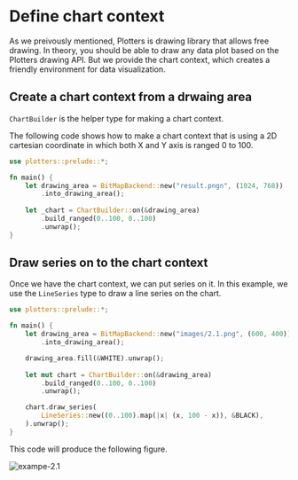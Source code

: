 # Define chart context

As we preivously mentioned, Plotters is drawing library that allows free drawing. 
In theory, you should be able to draw any data plot based on the Plotters drawing
API. But we provide the chart context, which creates a friendly environment for 
data visualization.

## Create a chart context from a drwaing area

`ChartBuilder` is the helper type for making a chart context.

The following code shows how to make a chart context that is using a 
2D cartesian coordinate in which both X and Y axis is ranged 0 to 100.

```rust
use plotters::prelude::*;

fn main() {
	let drawing_area = BitMapBackend::new("result.pngn", (1024, 768))
		.into_drawing_area();
	
	let _chart = ChartBuilder::on(&drawing_area)
		.build_ranged(0..100, 0..100)
		.unwrap();
}
```

## Draw series on to the chart context

Once we have the chart context, we can put series on it. 
In this example, we use the `LineSeries` type to draw a line series on the
chart. 

```rust
use plotters::prelude::*;

fn main() {
	let drawing_area = BitMapBackend::new("images/2.1.png", (600, 400))
		.into_drawing_area();

	drawing_area.fill(&WHITE).unwrap();
	
	let mut chart = ChartBuilder::on(&drawing_area)
		.build_ranged(0..100, 0..100)
		.unwrap();

	chart.draw_series(
		LineSeries::new((0..100).map(|x| (x, 100 - x)), &BLACK),
	).unwrap();
}
```

This code will produce the following figure. 

![exampe-2.1](../../images/2.1.png)
